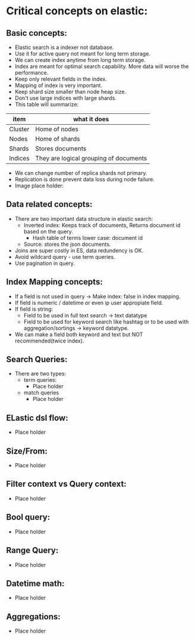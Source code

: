 # Critical concepts on elastic:

## Basic concepts:
* Elastic search is a indexer not database.
* Use it for active query not meant for long term storage.
* We can create index anytime from long term storage.
* Index are meant for optimal search capability. More data will worse the performance.
* Keep only relevant fields in the index.
* Mapping of index is very important.
* Keep shard size smaller than node heap size.
* Don't use large indices with large shards.
* This table will summarize:

| item | what it does |
|---|---|
| Cluster | Home of nodes|
| Nodes | Home of shards |
| Shards | Stores documents |
| Indices | They are logical grouping of documents|

* We can change number of replica shards not primary.
* Replication is done prevent data loss during node failure.
* Image place holder:


## Data related concepts:
* There are two important data structure in elastic search:
   * Inverted index: Keeps track of documents, Returns document id based on the query.
      * Hash table of terms lower case: document id  
   *  Source: stores the json documents.
* Joins are super costly in ES, data redundency is OK.
* Avoid wildcard query - use term queries.
* Use pagination in query.

## Index Mapping concepts:
* If a field is not used in query -> Make index: false in index mapping.
* If field is numeric / datetime or even ip user appropiate field.
* If field is string:
   * Field to be used in full text search -> text datatype 
   * Field to be used for keyword search like hashtag or to be used with aggregation/sortings -> keyword datatype. 
* We can make a field both keyword and text but NOT recommended(twice index).

## Search Queries:
* There are two types:
   * term queries:
      * Place holder
   * match queries
      * Place holder

## ELastic dsl flow:
* Place holder

## Size/From:
* Place holder

## Filter context vs Query context:
* Place holder

## Bool query:
* Place holder

## Range Query:
* Place holder

## Datetime math:
* Place holder

## Aggregations:
* Place holder
